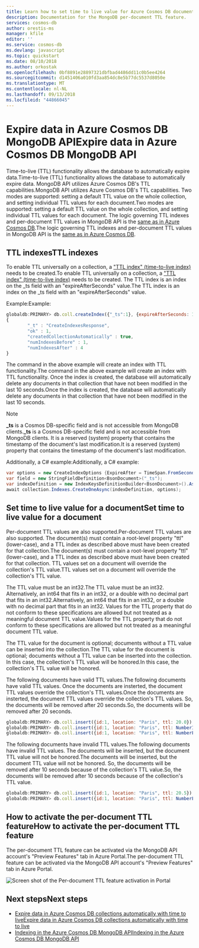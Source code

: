 ```yaml
---
title: Learn how to set time to live value for Azure Cosmos DB documents created through MongoDB API to automatically purge them from the system after a period of time.
description: Documentation for the MongoDB per-document TTL feature.
services: cosmos-db
author: orestis-ms
manager: kfile
editor: ''
ms.service: cosmos-db
ms.devlang: javascript
ms.topic: quickstart
ms.date: 08/10/2018
ms.author: orkostak
ms.openlocfilehash: 0bf8891e28897321dbfbad4486dd11c0b5ee4264
ms.sourcegitcommit: d1451406a010fd3aa854dc8e5b77dc5537d8050e
ms.translationtype: MT
ms.contentlocale: nl-NL
ms.lasthandoff: 09/13/2018
ms.locfileid: "44866045"
---
```

# <a name="expire-data-in-azure-cosmos-db-mongodb-api"></a><span data-ttu-id="75f2a-103">Expire data in Azure Cosmos DB MongoDB API</span><span class="sxs-lookup"><span data-stu-id="75f2a-103">Expire data in Azure Cosmos DB MongoDB API</span></span>

<span data-ttu-id="75f2a-104">Time-to-live (TTL) functionality allows the database to automatically expire data.</span><span class="sxs-lookup"><span data-stu-id="75f2a-104">Time-to-live (TTL) functionality allows the database to automatically expire data.</span></span> <span data-ttu-id="75f2a-105">MongoDB API utilizes Azure Cosmos DB's TTL capabilities.</span><span class="sxs-lookup"><span data-stu-id="75f2a-105">MongoDB API utilizes Azure Cosmos DB's TTL capabilities.</span></span> <span data-ttu-id="75f2a-106">Two modes are supported: setting a default TTL value on the whole collection, and setting individual TTL values for each document.</span><span class="sxs-lookup"><span data-stu-id="75f2a-106">Two modes are supported: setting a default TTL value on the whole collection, and setting individual TTL values for each document.</span></span> <span data-ttu-id="75f2a-107">The logic governing TTL indexes and per-document TTL values in MongoDB  API is the [same as in Azure Cosmos DB](../cosmos-db/mongodb-indexing.md).</span><span class="sxs-lookup"><span data-stu-id="75f2a-107">The logic governing TTL indexes and per-document TTL values in MongoDB  API is the [same as in Azure Cosmos DB](../cosmos-db/mongodb-indexing.md).</span></span>

## <a name="ttl-indexes"></a><span data-ttu-id="75f2a-108">TTL indexes</span><span class="sxs-lookup"><span data-stu-id="75f2a-108">TTL indexes</span></span>
<span data-ttu-id="75f2a-109">To enable TTL universally on a collection, a ["TTL index" (time-to-live index)](../cosmos-db/mongodb-indexing.md) needs to be created.</span><span class="sxs-lookup"><span data-stu-id="75f2a-109">To enable TTL universally on a collection, a ["TTL index" (time-to-live index)](../cosmos-db/mongodb-indexing.md) needs to be created.</span></span> <span data-ttu-id="75f2a-110">The TTL index is an index on the _ts field with an "expireAfterSeconds" value.</span><span class="sxs-lookup"><span data-stu-id="75f2a-110">The TTL index is an index on the _ts field with an "expireAfterSeconds" value.</span></span>

<span data-ttu-id="75f2a-111">Example:</span><span class="sxs-lookup"><span data-stu-id="75f2a-111">Example:</span></span>
```JavaScript
globaldb:PRIMARY> db.coll.createIndex({"_ts":1}, {expireAfterSeconds: 10})
{
        "_t" : "CreateIndexesResponse",
        "ok" : 1,
        "createdCollectionAutomatically" : true,
        "numIndexesBefore" : 1,
        "numIndexesAfter" : 4
}
```

<span data-ttu-id="75f2a-112">The command in the above example will create an index with TTL functionality.</span><span class="sxs-lookup"><span data-stu-id="75f2a-112">The command in the above example will create an index with TTL functionality.</span></span> <span data-ttu-id="75f2a-113">Once the index is created, the database will automatically delete any documents in that collection that have not been modified in the last 10 seconds.</span><span class="sxs-lookup"><span data-stu-id="75f2a-113">Once the index is created, the database will automatically delete any documents in that collection that have not been modified in the last 10 seconds.</span></span> 

> [!NOTE]
> <span data-ttu-id="75f2a-114">**_ts** is a Cosmos DB-specific field and is not accessible from MongoDB clients.</span><span class="sxs-lookup"><span data-stu-id="75f2a-114">**_ts** is a Cosmos DB-specific field and is not accessible from MongoDB clients.</span></span> <span data-ttu-id="75f2a-115">It is a reserved (system) property that contains the timestamp of the document's last modification.</span><span class="sxs-lookup"><span data-stu-id="75f2a-115">It is a reserved (system) property that contains the timestamp of the document's last modification.</span></span>
>
    
<span data-ttu-id="75f2a-116">Additionally, a C# example:</span><span class="sxs-lookup"><span data-stu-id="75f2a-116">Additionally, a C# example:</span></span> 
```C# 
var options = new CreateIndexOptions {ExpireAfter = TimeSpan.FromSeconds(10)}; 
var field = new StringFieldDefinition<BsonDocument>("_ts"); 
var indexDefinition = new IndexKeysDefinitionBuilder<BsonDocument>().Ascending(field); 
await collection.Indexes.CreateOneAsync(indexDefinition, options); 
``` 

## <a name="set-time-to-live-value-for-a-document"></a><span data-ttu-id="75f2a-117">Set time to live value for a document</span><span class="sxs-lookup"><span data-stu-id="75f2a-117">Set time to live value for a document</span></span> 
<span data-ttu-id="75f2a-118">Per-document TTL values are also supported.</span><span class="sxs-lookup"><span data-stu-id="75f2a-118">Per-document TTL values are also supported.</span></span> <span data-ttu-id="75f2a-119">The document(s) must contain a root-level property "ttl" (lower-case), and a TTL index as described above must have been created for that collection.</span><span class="sxs-lookup"><span data-stu-id="75f2a-119">The document(s) must contain a root-level property "ttl" (lower-case), and a TTL index as described above must have been created for that collection.</span></span> <span data-ttu-id="75f2a-120">TTL values set on a document will override the collection's TTL value.</span><span class="sxs-lookup"><span data-stu-id="75f2a-120">TTL values set on a document will override the collection's TTL value.</span></span>

<span data-ttu-id="75f2a-121">The TTL value must be an int32.</span><span class="sxs-lookup"><span data-stu-id="75f2a-121">The TTL value must be an int32.</span></span> <span data-ttu-id="75f2a-122">Alternatively, an int64 that fits in an int32, or a double with no decimal part that fits in an int32.</span><span class="sxs-lookup"><span data-stu-id="75f2a-122">Alternatively, an int64 that fits in an int32, or a double with no decimal part that fits in an int32.</span></span> <span data-ttu-id="75f2a-123">Values for the TTL property that do not conform to these specifications are allowed but not treated as a meaningful document TTL value.</span><span class="sxs-lookup"><span data-stu-id="75f2a-123">Values for the TTL property that do not conform to these specifications are allowed but not treated as a meaningful document TTL value.</span></span>

<span data-ttu-id="75f2a-124">The TTL value for the document is optional; documents without a TTL value can be inserted into the collection.</span><span class="sxs-lookup"><span data-stu-id="75f2a-124">The TTL value for the document is optional; documents without a TTL value can be inserted into the collection.</span></span>  <span data-ttu-id="75f2a-125">In this case, the collection's TTL value will be honored.</span><span class="sxs-lookup"><span data-stu-id="75f2a-125">In this case, the collection's TTL value will be honored.</span></span> 

<span data-ttu-id="75f2a-126">The following documents have valid TTL values.</span><span class="sxs-lookup"><span data-stu-id="75f2a-126">The following documents have valid TTL values.</span></span> <span data-ttu-id="75f2a-127">Once the documents are insterted, the document TTL values override the collection's TTL values.</span><span class="sxs-lookup"><span data-stu-id="75f2a-127">Once the documents are insterted, the document TTL values override the collection's TTL values.</span></span> <span data-ttu-id="75f2a-128">So, the documents will be removed after 20 seconds.</span><span class="sxs-lookup"><span data-stu-id="75f2a-128">So, the documents will be removed after 20 seconds.</span></span>  

```JavaScript 
globaldb:PRIMARY> db.coll.insert({id:1, location: "Paris", ttl: 20.0}) 
globaldb:PRIMARY> db.coll.insert({id:1, location: "Paris", ttl: NumberInt(20)}) 
globaldb:PRIMARY> db.coll.insert({id:1, location: "Paris", ttl: NumberLong(20)}) 
```

<span data-ttu-id="75f2a-129">The following documents have invalid TTL values.</span><span class="sxs-lookup"><span data-stu-id="75f2a-129">The following documents have invalid TTL values.</span></span> <span data-ttu-id="75f2a-130">The documents will be inserted, but the document TTL value will not be honored.</span><span class="sxs-lookup"><span data-stu-id="75f2a-130">The documents will be inserted, but the document TTL value will not be honored.</span></span> <span data-ttu-id="75f2a-131">So, the documents will be removed after 10 seconds because of the collection's TTL value.</span><span class="sxs-lookup"><span data-stu-id="75f2a-131">So, the documents will be removed after 10 seconds because of the collection's TTL value.</span></span> 

```JavaScript 
globaldb:PRIMARY> db.coll.insert({id:1, location: "Paris", ttl: 20.5}) //TTL value contains non-zero decimal part. 
globaldb:PRIMARY> db.coll.insert({id:1, location: "Paris", ttl: NumberLong(2147483649)}) //TTL value is greater than Int32.MaxValue (2,147,483,648). 
``` 

## <a name="how-to-activate-the-per-document-ttl-feature"></a><span data-ttu-id="75f2a-132">How to activate the per-document TTL feature</span><span class="sxs-lookup"><span data-stu-id="75f2a-132">How to activate the per-document TTL feature</span></span>
<span data-ttu-id="75f2a-133">The per-document TTL feature can be activated via the MongoDB API account's "Preview Features" tab in Azure Portal.</span><span class="sxs-lookup"><span data-stu-id="75f2a-133">The per-document TTL feature can be activated via the MongoDB API account's "Preview Features" tab in Azure Portal.</span></span>

![Screen shot of the Per-document TTL feature activation in Portal](./media/mongodb-ttl/mongodb_portal_ttl.png) 

## <a name="next-steps"></a><span data-ttu-id="75f2a-135">Next steps</span><span class="sxs-lookup"><span data-stu-id="75f2a-135">Next steps</span></span>
* [<span data-ttu-id="75f2a-136">Expire data in Azure Cosmos DB collections automatically with time to live</span><span class="sxs-lookup"><span data-stu-id="75f2a-136">Expire data in Azure Cosmos DB collections automatically with time to live</span></span>](../cosmos-db/time-to-live.md)
* [<span data-ttu-id="75f2a-137">Indexing in the Azure Cosmos DB MongoDB API</span><span class="sxs-lookup"><span data-stu-id="75f2a-137">Indexing in the Azure Cosmos DB MongoDB API</span></span>](../cosmos-db/mongodb-indexing.md)
